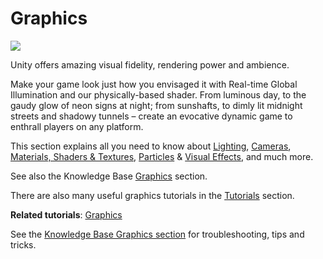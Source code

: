 Graphics
========

![](../uploads/Main/GraphicsIntroPic.jpg) 

Unity offers amazing visual fidelity, rendering power and ambience.

Make your game look just how you envisaged it with Real-time Global Illumination and our physically-based shader. From luminous day, to the gaudy glow of neon signs at night; from sunshafts, to dimly lit midnight streets and shadowy tunnels – create an evocative dynamic game to enthrall players on any platform.

This section explains all you need to know about [Lighting](LightingOverview), [Cameras](CamerasOverview), [Materials, Shaders & Textures](Shaders), [Particles](ParticleSystems) & [Visual Effects](comp-Effects), and much more.

See also the Knowledge Base [Graphics](https://support.unity3d.com/hc/en-us/categories/200434305-Graphics) section.

There are also many useful graphics tutorials in the [Tutorials](http://unity3d.com/learn/tutorials/topics/graphics) section.

**Related tutorials**: [Graphics](https://unity3d.com/learn/tutorials/topics/graphics)

See the [Knowledge Base Graphics section](https://support.unity3d.com/hc/en-us/categories/200434305-Graphics) for troubleshooting, tips and tricks.